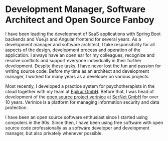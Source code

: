 # Development Manager, Software Architect and Open Source Fanboy

I have been leading the development of SaaS applications with Spring Boot backends and Vue.js and Angular frontend for several years. As a development manager and software architect, I take responsibility for all aspects of the design, development process and operation of the application. I always have an open ear for my colleagues, recognize and resolve conflicts and support everyone individually in their further development. Despite these tasks, I have never lost the fun and passion for writing source code. Before my time as an architect and development manager, I worked for many years as a developer on various projects.

Most recently, I developed a practice system for psychotherapists in the cloud together with my team at [Epikur GmbH](https://www.epikur.de/). Before that, I was head of development of the [open source project verinice](https://github.com/SerNet/verinice) at [SerNet GmbH](https://www.sernet.de/en/) for over 10 years. Verinice is a platform for managing information security and data protection. 

I have been an open source software enthusiast since I started using computers in the 90s. Since then, I have been using free software with open source code professionally as a software developer and development manager, but also privately whenever possible.
